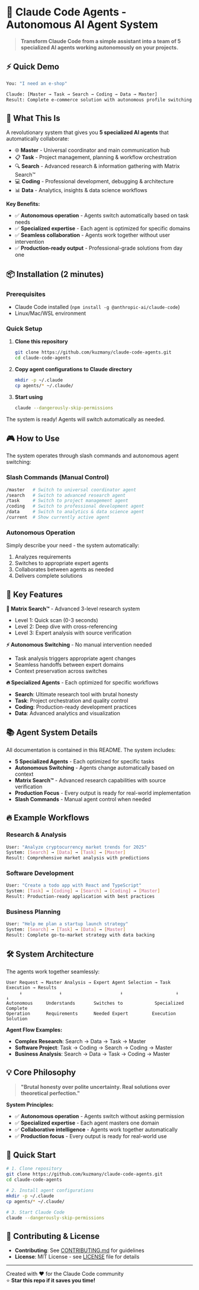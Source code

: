 # 🚀 Claude Code Agents - Autonomous AI Agent System

> **Transform Claude Code from a simple assistant into a team of 5 specialized AI agents working autonomously on your projects.**

## ⚡ Quick Demo

```bash
You: "I need an e-shop"

Claude: [Master → Task → Search → Coding → Data → Master]  
Result: Complete e-commerce solution with autonomous profile switching
```

## 🎯 What This Is

A revolutionary system that gives you **5 specialized AI agents** that automatically collaborate:

- 🌐 **Master** - Universal coordinator and main communication hub
- 📋 **Task** - Project management, planning & workflow orchestration  
- 🔍 **Search** - Advanced research & information gathering with Matrix Search™
- 💻 **Coding** - Professional development, debugging & architecture
- 📊 **Data** - Analytics, insights & data science workflows

**Key Benefits:**
- ✅ **Autonomous operation** - Agents switch automatically based on task needs
- ✅ **Specialized expertise** - Each agent is optimized for specific domains
- ✅ **Seamless collaboration** - Agents work together without user intervention
- ✅ **Production-ready output** - Professional-grade solutions from day one

## 📦 Installation (2 minutes)

### Prerequisites
- Claude Code installed (`npm install -g @anthropic-ai/claude-code`)
- Linux/Mac/WSL environment

### Quick Setup

1. **Clone this repository**
   ```bash
   git clone https://github.com/kuzmany/claude-code-agents.git
   cd claude-code-agents
   ```

2. **Copy agent configurations to Claude directory**
   ```bash
   mkdir -p ~/.claude
   cp agents/* ~/.claude/
   ```

3. **Start using**
   ```bash
   claude --dangerously-skip-permissions
   ```

The system is ready! Agents will switch automatically as needed.

## 🎮 How to Use

The system operates through slash commands and autonomous agent switching:

### Slash Commands (Manual Control)
```bash
/master   # Switch to universal coordinator agent
/search   # Switch to advanced research agent  
/task     # Switch to project management agent
/coding   # Switch to professional development agent
/data     # Switch to analytics & data science agent
/current  # Show currently active agent
```

### Autonomous Operation
Simply describe your need - the system automatically:
1. Analyzes requirements
2. Switches to appropriate expert agents
3. Collaborates between agents as needed
4. Delivers complete solutions

## 🚀 Key Features

**🧠 Matrix Search™** - Advanced 3-level research system
- Level 1: Quick scan (0-3 seconds)
- Level 2: Deep dive with cross-referencing  
- Level 3: Expert analysis with source verification

**⚡ Autonomous Switching** - No manual intervention needed
- Task analysis triggers appropriate agent changes
- Seamless handoffs between expert domains
- Context preservation across switches

**🔥 Specialized Agents** - Each optimized for specific workflows
- **Search**: Ultimate research tool with brutal honesty
- **Task**: Project orchestration and quality control
- **Coding**: Production-ready development practices
- **Data**: Advanced analytics and visualization

## 📚 Agent System Details

All documentation is contained in this README. The system includes:

- **5 Specialized Agents** - Each optimized for specific tasks
- **Autonomous Switching** - Agents change automatically based on context
- **Matrix Search™** - Advanced research capabilities with source verification
- **Production Focus** - Every output is ready for real-world implementation
- **Slash Commands** - Manual agent control when needed

## 🔥 Example Workflows

### Research & Analysis
```bash
User: "Analyze cryptocurrency market trends for 2025"
System: [Search] → [Data] → [Task] → [Master]
Result: Comprehensive market analysis with predictions
```

### Software Development  
```bash
User: "Create a todo app with React and TypeScript"
System: [Task] → [Coding] → [Search] → [Coding] → [Master]
Result: Production-ready application with best practices
```

### Business Planning
```bash
User: "Help me plan a startup launch strategy"
System: [Search] → [Task] → [Data] → [Master]
Result: Complete go-to-market strategy with data backing
```

## 🛠️ System Architecture

The agents work together seamlessly:

```
User Request → Master Analysis → Expert Agent Selection → Task Execution → Results
     ↓              ↓                      ↓                    ↓           ↓
Autonomous     Understands       Switches to            Specialized    Complete
Operation      Requirements      Needed Expert         Execution      Solution
```

**Agent Flow Examples:**
- **Complex Research**: Search → Data → Task → Master
- **Software Project**: Task → Coding → Search → Coding → Master  
- **Business Analysis**: Search → Data → Task → Coding → Master

## 💡 Core Philosophy

> **"Brutal honesty over polite uncertainty. Real solutions over theoretical perfection."**

**System Principles:**
- ✅ **Autonomous operation** - Agents switch without asking permission
- ✅ **Specialized expertise** - Each agent masters one domain  
- ✅ **Collaborative intelligence** - Agents work together automatically
- ✅ **Production focus** - Every output is ready for real-world use

## 🚀 Quick Start

```bash
# 1. Clone repository
git clone https://github.com/kuzmany/claude-code-agents.git
cd claude-code-agents

# 2. Install agent configurations  
mkdir -p ~/.claude
cp agents/* ~/.claude/

# 3. Start Claude Code
claude --dangerously-skip-permissions
```

## 🤝 Contributing & License

- **Contributing**: See [CONTRIBUTING.md](CONTRIBUTING.md) for guidelines
- **License**: MIT License - see [LICENSE](LICENSE) file for details

---

Created with ❤️ for the Claude Code community  
⭐ **Star this repo if it saves you time!**
